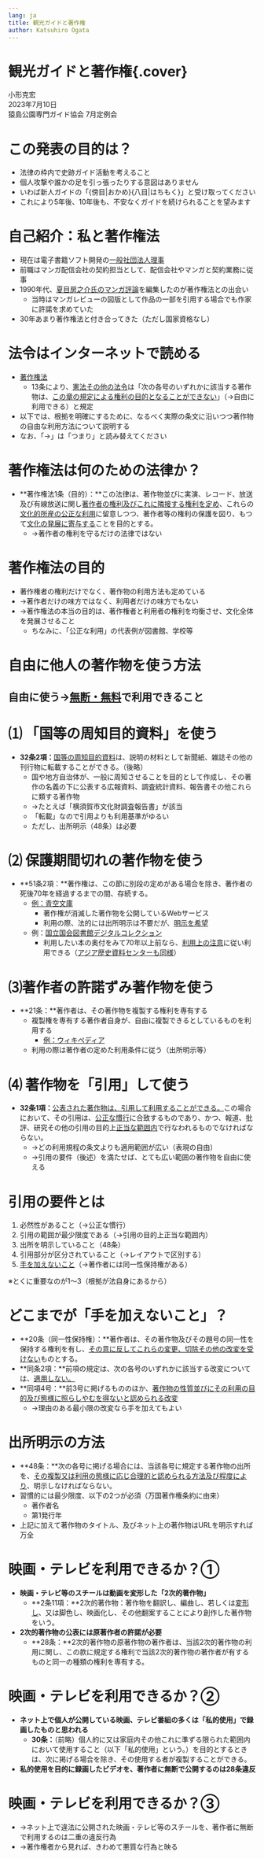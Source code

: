 ```yaml
---
lang: ja
title: 観光ガイドと著作権
author: Katsuhiro Ogata
---
```



# 観光ガイドと著作権{.cover}

小形克宏 \
2023年7月10日 \
猿島公園専門ガイド協会 7月定例会

# この発表の目的は？

- 法律の枠内で史跡ガイド活動を考えること
- 個人攻撃や誰かの足を引っ張ったりする意図はありません
- いわば新人ガイドの「{傍目|おかめ}{八目|はちもく}」と受け取ってください
- これにより5年後、10年後も、不安なくガイドを続けられることを望みます

# 自己紹介：私と著作権法

- 現在は電子書籍ソフト開発の[一般社団法人理事](https://vivliostyle.org/ja/about-us/)
- 前職はマンガ配信会社の契約担当として、配信会社やマンガと契約業務に従事
- 1990年代、[夏目房之介氏のマンガ評論](https://www.amazon.co.jp/dp/4480051759)を編集したのが著作権法との出会い
    - 当時はマンガレビューの図版として作品の一部を引用する場合でも作家に許諾を求めていた
- 30年あまり著作権法と付き合ってきた（ただし国家資格なし）

# 法令はインターネットで読める

- [著作権法](https://elaws.e-gov.go.jp/document?lawid=345AC0000000048)
    - 13条により、<u>憲法その他の法令</u>は「次の各号のいずれかに該当する著作物は、<u>この章の規定による権利の目的となることができない</u>」（→自由に利用できる）と規定
- 以下では、根拠を明確にするために、なるべく実際の条文に沿いつつ著作物の自由な利用方法について説明する
- なお、「→」は「つまり」と読み替えてください

# 著作権法は何のための法律か？

- **著作権法1条（目的）：**この法律は、著作物並びに実演、レコード、放送及び有線放送に関し<u>著作者の権利及びこれに隣接する権利を定め</u>、これらの<u>文化的所産の公正な利用</u>に留意しつつ、著作者等の権利の保護を図り、もつて<u>文化の発展に寄与する</u>ことを目的とする。
    - →著作者の権利を守るだけの法律ではない

# 著作権法の目的

- 著作権者の権利だけでなく、著作物の利用方法も定めている
- →著作者だけの味方ではなく、利用者だけの味方でもない
- →著作権法の本当の目的は、著作権者と利用者の権利を均衡させ、文化全体を発展させること
    - ちなみに、「公正な利用」の代表例が図書館、学校等

# 自由に他人の著作物を使う方法

## 自由に使う→<u>無断・無料</u>で利用できること

# ⑴ 「国等の周知目的資料」を使う

- **32条2項：**<u>国等の周知目的資料</u>は、説明の材料として新聞紙、雑誌その他の刊行物に転載することができる。（後略）
    - 国や地方自治体が、一般に周知させることを目的として作成し、その著作の名義の下に公表する広報資料、調査統計資料、報告書その他これらに類する著作物
    - →たとえば「横須賀市文化財調査報告書」が該当
    - 「転載」なので引用よりも利用基準がゆるい
    - ただし、出所明示（48条）は必要

# ⑵ 保護期間切れの著作物を使う


- **51条2項：**著作権は、この節に別段の定めがある場合を除き、著作者の死後70年を経過するまでの間、存続する。
    - [例：青空文庫](https://www.aozora.gr.jp/)
        - 著作権が消滅した著作物を公開しているWebサービス
        - 利用の際、法的には出所明示は不要だが、[明示を希望](https://www.aozora.gr.jp/guide/kijyunn.html)
    - 例：[国立国会図書館デジタルコレクション](https://dl.ndl.go.jp/ja/)
        - 利用したい本の奥付をみて70年以上前なら、[利用上の注意](https://dl.ndl.go.jp/ja/sitepolicy)に従い利用できる（[アジア歴史資料センターも同様](https://www.jacar.go.jp/termsofuse.html)）


# ⑶著作者の許諾ずみ著作物を使う

- **21条：**著作者は、その著作物を複製する権利を専有する
    - 複製権を専有する著作者自身が、自由に複製できるとしているものを利用する
        - [例：ウィキペディア](https://foundation.wikimedia.org/wiki/Policy:Terms_of_Use/ja)
    - 利用の際は著作者の定めた利用条件に従う（出所明示等）


# ⑷ 著作物を「引用」して使う

- **32条1項：**<u>公表された著作物は、引用して利用することができる。</u>この場合において、その引用は、<u>公正な慣行</u>に合致するものであり、かつ、報道、批評、研究その他の引用の目的上<u>正当な範囲内</u>で行なわれるものでなければならない。
    - →どの利用規程の条文よりも適用範囲が広い（表現の自由）
    - →引用の要件（後述）を満たせば、とても広い範囲の著作物を自由に使える

# 引用の要件とは

1. 必然性があること（→公正な慣行）
2. 引用の範囲が最少限度である（→引用の目的上正当な範囲内）
3. 出所を明示していること（48条）
4. 引用部分が区分されていること（→レイアウトで区別する）
5. <u>手を加えないこと</u>（→著作者には同一性保持権がある）

※とくに重要なのが1〜3（根拠が法自身にあるから）

# どこまでが「手を加えないこと」？

- **20条（同一性保持権）：**著作者は、その著作物及びその題号の同一性を保持する権利を有し、<u>その意に反してこれらの変更、切除その他の改変を受けない</u>ものとする。
- **同条2項：**前項の規定は、次の各号のいずれかに該当する改変については、<u>適用しない。</u>
- **同項4号：**前3号に掲げるもののほか、<u>著作物の性質並びにその利用の目的及び態様に照らしやむを得ないと認められる改変</u>
    - →理由のある最小限の改変なら手を加えてもよい

# 出所明示の方法

- **48条：**次の各号に掲げる場合には、当該各号に規定する著作物の出所を、<u>その複製又は利用の態様に応じ合理的と認められる方法及び程度により</u>、明示しなければならない。
- 習慣的には最少限度、以下の2つが必須（万国著作権条約に由来）
    - 著作者名
    - 第1発行年
- 上記に加えて著作物のタイトル、及びネット上の著作物はURLを明示すれば万全

# 映画・テレビを利用できるか？①

- **映画・テレビ等のスチールは動画を変形した「2次的著作物」**
    - **2条11項：**2次的著作物：著作物を翻訳し、編曲し、若しくは<u>変形し</u>、又は脚色し、映画化し、その他翻案することにより創作した著作物をいう。
- **2次的著作物の公表には原著作者の許諾が必要**
    - **28条：**2次的著作物の原著作物の著作者は、当該2次的著作物の利用に関し、この款に規定する権利で当該2次的著作物の著作者が有するものと同一の種類の権利を専有する。

# 映画・テレビを利用できるか？②

- **ネット上で個人が公開している映画、テレビ番組の多くは「私的使用」で録画したものと思われる**
    - **30条：**（前略）個人的に又は家庭内その他これに準ずる限られた範囲内において使用すること（以下「私的使用」という。）を目的とするときは、次に掲げる場合を除き、その使用する者が複製することができる。
- **私的使用を目的に録画したビデオを、著作者に無断で公開するのは28条違反**

# 映画・テレビを利用できるか？③

- →ネット上で違法に公開された映画・テレビ等のスチールを、著作者に無断で利用するのは二重の違反行為
- →著作権者から見れば、きわめて悪質な行為と映る
